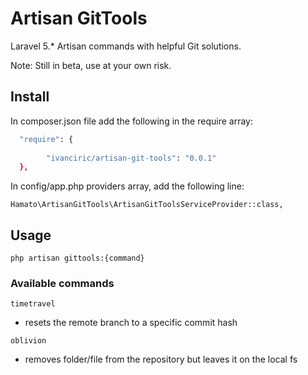 # Artisan GitTools

Laravel 5.* Artisan commands with helpful Git solutions. 

Note: Still in beta, use at your own risk.

## Install

In composer.json file add the following in the require array:

``` bash
  "require": {
        
        "ivanciric/artisan-git-tools": "0.0.1"
  },
```

In config/app.php providers array, add the following line:

```
Hamato\ArtisanGitTools\ArtisanGitToolsServiceProvider::class,
```

## Usage

```
php artisan gittools:{command}
```

### Available commands

```
timetravel
```
- resets the remote branch to a specific commit hash

```
oblivion
```
- removes folder/file from the repository but leaves it on the local fs